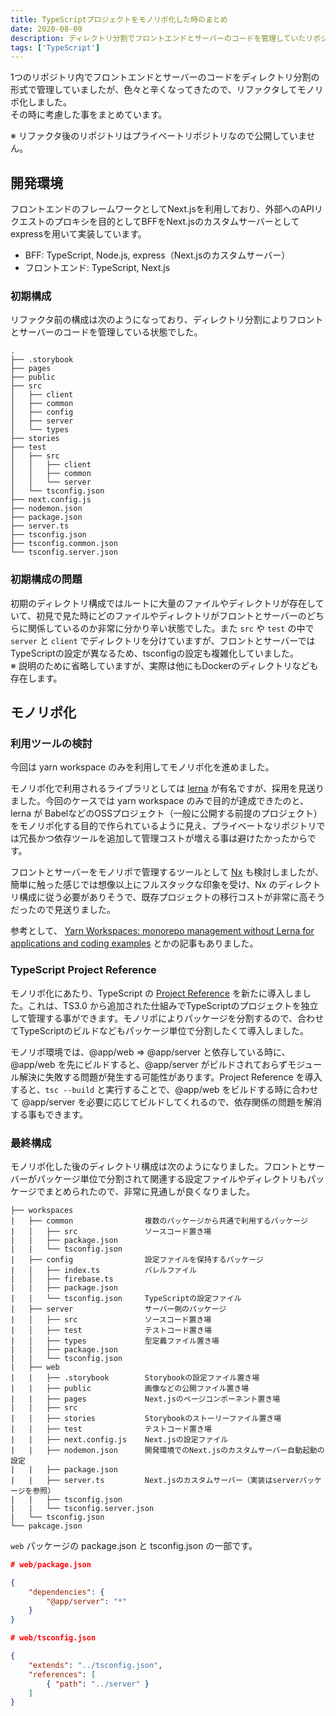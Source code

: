 ```yaml
---
title: TypeScriptプロジェクトをモノリポ化した時のまとめ
date: 2020-08-09
description: ディレクトリ分割でフロントエンドとサーバーのコードを管理していたリポジトリをリファクタしてモノリポ化した時のまとめ。
tags: ['TypeScript']
---
```


1つのリポジトリ内でフロントエンドとサーバーのコードをディレクトリ分割の形式で管理していましたが、色々と辛くなってきたので、リファクタしてモノリポ化しました。  
その時に考慮した事をまとめています。

※ リファクタ後のリポジトリはプライベートリポジトリなので公開していません。

## 開発環境
フロントエンドのフレームワークとしてNext.jsを利用しており、外部へのAPIリクエストのプロキシを目的としてBFFをNext.jsのカスタムサーバーとしてexpressを用いて実装しています。

* BFF: TypeScript, Node.js, express（Next.jsのカスタムサーバー）
* フロントエンド: TypeScript, Next.js

### 初期構成
リファクタ前の構成は次のようになっており、ディレクトリ分割によりフロントとサーバーのコードを管理している状態でした。

```
.
├── .storybook
├── pages
├── public
├── src
│   ├── client
│   ├── common
│   ├── config
│   ├── server
│   └── types
├── stories
├── test
│   ├── src
│   │   ├── client
│   │   ├── common
│   │   └── server
│   └── tsconfig.json
├── next.config.js
├── nodemon.json
├── package.json
├── server.ts
├── tsconfig.json
├── tsconfig.common.json
└── tsconfig.server.json
```

### 初期構成の問題
初期のディレクトリ構成ではルートに大量のファイルやディレクトリが存在していて、初見で見た時にどのファイルやディレクトリがフロントとサーバーのどちらに関係しているのか非常に分かり辛い状態でした。また `src` や `test` の中で `server` と `client` でディレクトリを分けていますが、フロントとサーバーではTypeScriptの設定が異なるため、tsconfigの設定も複雑化していました。  
※ 説明のために省略していますが、実際は他にもDockerのディレクトリなども存在します。

## モノリポ化

### 利用ツールの検討
今回は yarn workspace のみを利用してモノリポ化を進めました。

モノリポ化で利用されるライブラリとしては [lerna](https://github.com/lerna/lerna) が有名ですが、採用を見送りました。今回のケースでは yarn workspace のみで目的が達成できたのと、lerna が BabelなどのOSSプロジェクト（一般に公開する前提のプロジェクト）をモノリポ化する目的で作られているように見え、プライベートなリポジトリでは冗長かつ依存ツールを追加して管理コストが増える事は避けたかったからです。

フロントとサーバーをモノリポで管理するツールとして [Nx](https://nx.dev/react) も検討しましたが、簡単に触った感じでは想像以上にフルスタックな印象を受け、Nx のディレクトリ構成に従う必要がありそうで、既存プロジェクトの移行コストが非常に高そうだったので見送りました。

参考として、 [Yarn Workspaces: monorepo management without Lerna for applications and coding examples](https://codewithhugo.com/yarn-workspaces-application-monorepo/) とかの記事もありました。

### TypeScript Project Reference
モノリポ化にあたり、TypeScript の [Project Reference](https://www.typescriptlang.org/docs/handbook/project-references.html) を新たに導入しました。これは、TS3.0 から追加された仕組みでTypeScriptのプロジェクトを独立して管理する事ができます。モノリポによりパッケージを分割するので、合わせてTypeScriptのビルドなどもパッケージ単位で分割したくて導入しました。

モノリポ環境では、@app/web => @app/server と依存している時に、@app/web を先にビルドすると、@app/server がビルドされておらずモジュール解決に失敗する問題が発生する可能性があります。Project Reference を導入すると、`tsc --build` と実行することで、@app/web をビルドする時に合わせて @app/server を必要に応じてビルドしてくれるので、依存関係の問題を解消する事もできます。

### 最終構成

モノリポ化した後のディレクトリ構成は次のようになりました。フロントとサーバーがパッケージ単位で分割されて関連する設定ファイルやディレクトリもパッケージでまとめられたので、非常に見通しが良くなりました。

```
├── workspaces
|   ├── common                複数のパッケージから共通で利用するパッケージ
|   │   ├── src               ソースコード置き場
|   |   ├── package.json
|   |   └── tsconfig.json     
|   ├── config                設定ファイルを保持するパッケージ
|   │   ├── index.ts          バレルファイル
|   │   ├── firebase.ts       
|   |   ├── package.json
|   |   └── tsconfig.json     TypeScriptの設定ファイル
|   ├── server                サーバー側のパッケージ
|   │   ├── src               ソースコード置き場
|   │   ├── test              テストコード置き場
|   │   ├── types             型定義ファイル置き場
|   |   ├── package.json
|   |   └── tsconfig.json     
|   ├── web
|   |   ├── .storybook        Storybookの設定ファイル置き場
|   |   ├── public            画像などの公開ファイル置き場
|   |   ├── pages             Next.jsのページコンポーネント置き場
|   |   ├── src
|   |   ├── stories           Storybookのストーリーファイル置き場
|   |   ├── test              テストコード置き場
|   |   ├── next.config.js    Next.jsの設定ファイル
|   |   ├── nodemon.json      開発環境でのNext.jsのカスタムサーバー自動起動の設定
|   |   ├── package.json
|   |   ├── server.ts         Next.jsのカスタムサーバー（実装はserverパッケージを参照）
|   |   ├── tsconfig.json
|   |   └── tsconfig.server.json
|   └── tsconfig.json
└── pakcage.json
```

`web` パッケージの package.json と tsconfig.json の一部です。

```json
# web/package.json

{
    "dependencies": {
        "@app/server": "*"
    }
}
```

```json
# web/tsconfig.json

{
    "extends": "../tsconfig.json",
    "references": [
        { "path": "../server" }
    ]
}
```
